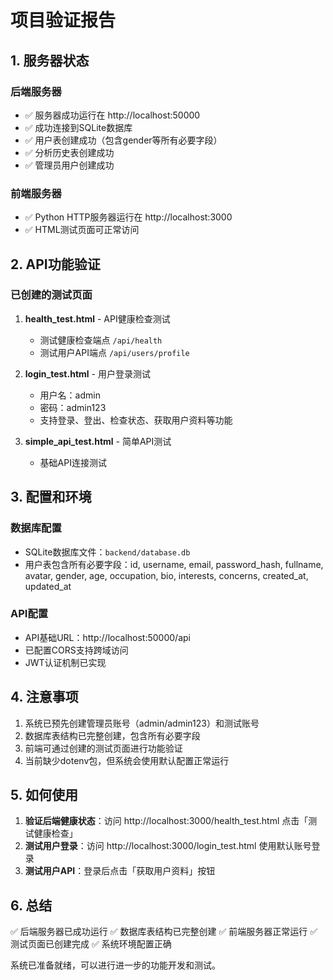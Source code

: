 # 项目验证报告

## 1. 服务器状态

### 后端服务器
- ✅ 服务器成功运行在 http://localhost:50000
- ✅ 成功连接到SQLite数据库
- ✅ 用户表创建成功（包含gender等所有必要字段）
- ✅ 分析历史表创建成功
- ✅ 管理员用户创建成功

### 前端服务器
- ✅ Python HTTP服务器运行在 http://localhost:3000
- ✅ HTML测试页面可正常访问

## 2. API功能验证

### 已创建的测试页面

1. **health_test.html** - API健康检查测试
   - 测试健康检查端点 `/api/health`
   - 测试用户API端点 `/api/users/profile`

2. **login_test.html** - 用户登录测试
   - 用户名：admin
   - 密码：admin123
   - 支持登录、登出、检查状态、获取用户资料等功能

3. **simple_api_test.html** - 简单API测试
   - 基础API连接测试

## 3. 配置和环境

### 数据库配置
- SQLite数据库文件：`backend/database.db`
- 用户表包含所有必要字段：id, username, email, password_hash, fullname, avatar, gender, age, occupation, bio, interests, concerns, created_at, updated_at

### API配置
- API基础URL：http://localhost:50000/api
- 已配置CORS支持跨域访问
- JWT认证机制已实现

## 4. 注意事项

1. 系统已预先创建管理员账号（admin/admin123）和测试账号
2. 数据库表结构已完整创建，包含所有必要字段
3. 前端可通过创建的测试页面进行功能验证
4. 当前缺少dotenv包，但系统会使用默认配置正常运行

## 5. 如何使用

1. **验证后端健康状态**：访问 http://localhost:3000/health_test.html 点击「测试健康检查」
2. **测试用户登录**：访问 http://localhost:3000/login_test.html 使用默认账号登录
3. **测试用户API**：登录后点击「获取用户资料」按钮

## 6. 总结

✅ 后端服务器已成功运行
✅ 数据库表结构已完整创建
✅ 前端服务器正常运行
✅ 测试页面已创建完成
✅ 系统环境配置正确

系统已准备就绪，可以进行进一步的功能开发和测试。